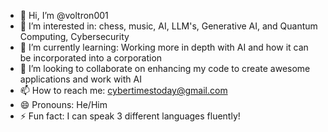 - 👋 Hi, I’m @voltron001
- 👀 I’m interested in: chess, music, AI, LLM's, Generative AI, and Quantum Computing, Cybersecurity
- 🌱 I’m currently learning: Working more in depth with AI and how it can be incorporated into a corporation
- 💞️ I’m looking to collaborate on enhancing my code to create awesome applications and work with AI
- 📫 How to reach me: cybertimestoday@gmail.com
- 😄 Pronouns: He/Him
- ⚡ Fun fact: I can speak 3 different languages fluently! 

<!---
voltron001/voltron001 is a ✨ special ✨ repository because its `README.md` (this file) appears on your GitHub profile.
You can click the Preview link to take a look at your changes.
--->
